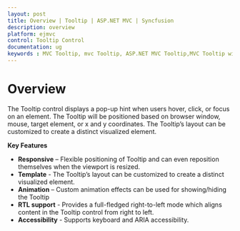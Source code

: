 ```yaml
---
layout: post
title: Overview | Tooltip | ASP.NET MVC | Syncfusion
description: overview
platform: ejmvc
control: Tooltip Control
documentation: ug
keywords : MVC Tooltip, mvc Tooltip, ASP.NET MVC Tooltip,MVC Tooltip widget
---
```


# Overview

The Tooltip control displays a pop-up hint when users hover, click, or focus on an element. The Tooltip will be positioned based on browser window, mouse, target element, or x and y coordinates. The Tooltip’s layout can be customized to create a distinct visualized element.

**Key Features**

*	**Responsive** – Flexible positioning of Tooltip and can even reposition themselves when the viewport is resized.
*	**Template** - The Tooltip’s layout can be customized to create a distinct visualized element.
*	**Animation** – Custom animation effects can be used for showing/hiding the Tooltip
*	**RTL support** - Provides a full-fledged right-to-left mode which aligns content in the Tooltip control from right to left.
*	**Accessibility** - Supports keyboard and ARIA accessibility.


